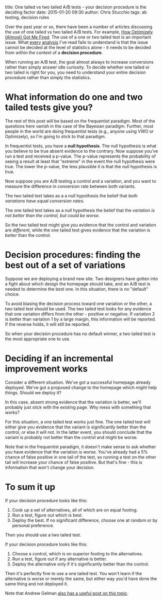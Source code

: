 title: One tailed vs two tailed A/B tests - your decision procedure is the deciding factor
date: 2015-01-20 09:30
author: Chris Stucchio
tags: ab testing, decision rules

Over the past year or so, there have been a number of articles discussing the use of one tailed vs two tailed A/B tests. For example, [How Optimizely (Almost) Got Me Fired](http://blog.sumall.com/journal/optimizely-got-me-fired.html). The use of a one or two tailed test is an important issue. What [every](https://community.optimizely.com/t5/Strategy-Culture/Let-s-talk-about-Single-Tailed-vs-Double-Tailed/td-p/4220) [analysis](http://www.measuringu.com/blog/ab-testing.php) I've read fails to understand is that the issue cannot be decided at the level of statistics alone - it needs to be decided from within the context of a **decision procedure**.

When running an A/B test, the goal almost always to increase conversions rather than simply answer idle curiosity. To decide whether one tailed or two tailed is right for you, you need to understand your entire decision procedure rather than simply the statistics.

# What information do one and two tailed tests give you?

The rest of this post will be based on the frequentist paradigm. Most of the questions here vanish in the case of the Bayesian paradigm. Further, most people in the world are doing frequentist tests (e.g., anyone using VWO or Optimizely), so I'm going to stick to that paradigm.

In frequentist tests, you have a **null hypothesis**. The null hypothesis is what you believe to be true absent evidence to the contrary. Now suppose you've run a test and received a p-value. The p-value represents the probability of seeing a result at least that "extreme" in the event the null hypothesis were true. The lower the p-value, the less plausible it is that the null hypothesis is true.

Now suppose you are A/B testing a control and a variation, and you want to measure the difference in conversion rate between both variants.

The two tailed test takes as a a null hypothesis the belief that *both variations have equal conversion rates*.

The one tailed test takes as a null hypothesis the belief that the *variation is not better than the control, but could be worse*.

So the two tailed test might give you evidence that the control and variation are *different*, while the one tailed test gives evidence that the variation is *better* than the control.

# Decision procedures: finding the best out of a set of variations

Suppose we are deploying a brand new site. Two designers have gotten into a fight about which design the homepage should take, and an A/B test is needed to determine the best one. In this situation, there is no "default" choice.

To avoid biasing the decision process toward one variation or the other, a two tailed test should be used. The two tailed test looks for any evidence that one variation differs from the other - positive or negative. If variation 2 is better than variation 1 by a large margin, this information will be reported. If the reverse holds, it will still be reported.

So when your decision procedure has no default winner, a two tailed test is the most appropriate one to use.

# Deciding if an incremental improvement works

Consider a different situation. We've got a successful homepage already deployed. We've got a proposed change to the homepage which *might* help things. Should we deploy it?

In this case, absent strong evidence that the variation is better, we'll probably just stick with the existing page. Why mess with something that works?

For this situation, a one tailed test works just fine. The one tailed test will either give you evidence that the variant is significantly better than the control, or else it will not. In the latter event, you should conclude that the variant is probably not better than the control and might be worse.

Note that in the frequentist paradigm, it doesn't make sense to ask whether you have evidence that the variation is worse. You've already had a 5% chance of false positive in one tail of the test, so running a test on the other tail will increase your chance of false positive. But that's fine - this is information that won't change your decision.

# To sum it up

If your decision procedure looks like this:

1. Cook up a set of alternatives, all of which are on equal footing.
2. Run a test, figure out which is best.
3. Deploy the best. If no significant difference, choose one at random or by personal preference.

Then you should use a two tailed test.

If your decision procedure looks like this:

1. Choose a control, which is on superior footing to the alternatives.
2. Run a test, figure out if any alternative is better.
3. Deploy the alternative only if it's significantly better than the control.

Then it's perfectly fine to use a one tailed test. You won't learn if the alternative is worse or merely the same, but either way you'd have done the same thing and not deployed it.

Note that Andrew Gelman [also has a useful post on this topic](http://andrewgelman.com/2014/04/18/one-tailed-two-tailed/).
